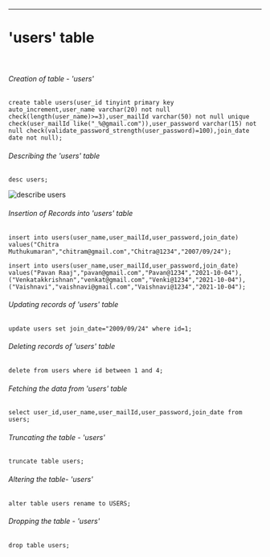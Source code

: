 <hr>

# 'users' table

<br>

###### Creation of table  - 'users'

```
create table users(user_id tinyint primary key auto_increment,user_name varchar(20) not null check(length(user_name)>=3),user_mailId varchar(50) not null unique check(user_mailId like("_%@gmail.com")),user_password varchar(15) not null check(validate_password_strength(user_password)=100),join_date date not null);
```

###### Describing the 'users' table

```
desc users;
```

![describe users](https://user-images.githubusercontent.com/93571047/158520349-7827c435-6bd9-4956-93a6-c7edebde1bfc.png)


###### Insertion of Records into 'users' table

 
 ```
 insert into users(user_name,user_mailId,user_password,join_date) values("Chitra Muthukumaran","chitram@gmail.com","Chitra@1234","2007/09/24");
 ```
 
 ```
 insert into users(user_name,user_mailId,user_password,join_date) values("Pavan Raaj","pavan@gmail.com","Pavan@1234","2021-10-04"),("Venkatakkrishnan","venkat@gmail.com","Venki@1234","2021-10-04"),("Vaishnavi","vaishnavi@gmail.com","Vaishnavi@1234","2021-10-04");
 ``` 

###### Updating records of 'users' table

```
update users set join_date="2009/09/24" where id=1;
```

###### Deleting records of 'users' table

```
delete from users where id between 1 and 4;
```

###### Fetching the data from 'users' table

 ```
 select user_id,user_name,user_mailId,user_password,join_date from users;
 ```
###### Truncating the table - 'users'

```
truncate table users;
```

###### Altering the table- 'users'

```
alter table users rename to USERS;
```

###### Dropping the table - 'users'

```
drop table users;
```
